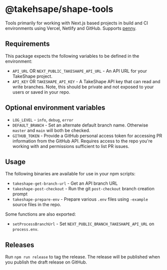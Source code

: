 # @takehsape/shape-tools

Tools primarily for working with Next.js based projects in build and CI environments using Vercel, Netlify and GitHub.
Supports [penny](https://github.com/takeshape/penny).

## Requirements

This package expects the following variables to be defined in the environment:

- `API_URL` OR `NEXT_PUBLIC_TAKESHAPE_API_URL` - An API URL for your TakeShape project.
- `API_KEY` OR `TAKESHAPE_API_KEY` - A TakeShape API key that can read and write branches. Note, this should be
  private and not exposed to your users or saved in your repo.

## Optional environment variables

- `LOG_LEVEL` - `info`, `debug`, `error`
- `DEFAULT_BRANCH` - Set an alternate default branch name. Otherwise `master` and `main` will both be checked.
- `GITHUB_TOKEN` - Provide a GitHub personal access token for accessing PR information from the GitHub API. Requires
  access to the repo you're working with and permissions sufficient to list PR issues.

## Usage

The following binaries are available for use in your npm scripts:

- `takeshape-get-branch-url` - Get an API branch URL
- `takeshape-post-checkout` - Run the git `post-checkout` branch creation prompt
- `takeshape-prepare-env` - Prepare various `.env` files using `-example` source files in the repo.

Some functions are also exported:

- `setProcessBranchUrl` - Set `NEXT_PUBLIC_BRANCH_TAKESHAPE_API_URL` on `process.env`.

## Releases

Run `npm run release` to tag the release. The release will be published when you publish the draft release on GitHub.
